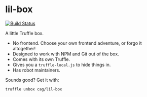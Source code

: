 # lil-box

[![Build Status](https://travis-ci.org/cag/lil-box.svg?branch=master)](https://travis-ci.org/cag/lil-box)

A little Truffle box.

* No frontend. Choose your own frontend adventure, or forgo it altogether!
* Designed to work with NPM and Git out of the box.
* Comes with its own Truffle.
* Gives you a `truffle-local.js` to hide things in.
* Has robot maintainers.

Sounds good? Get it with:

    truffle unbox cag/lil-box
